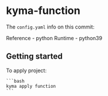 # kyma-function

The `config.yaml` info on this commit:

Reference - python
Runtime - python39

## Getting started

To apply project:

    ```bash
    kyma apply function
    ```
